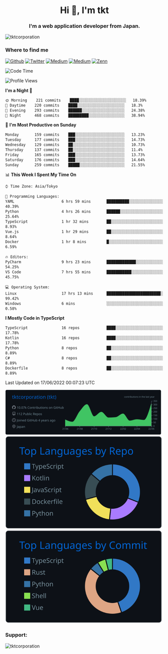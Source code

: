 <h1 align="center">Hi 👋, I'm tkt</h1>
<h3 align="center">I'm a web application developer from Japan.</h3>

<p align="left"> <img src="https://komarev.com/ghpvc/?username=tktcorporation&label=Profile%20views&color=0e75b6&style=flat" alt="tktcorporation" /> </p>

<h3>Where to find me</h3>
<p>
<a href="https://github.com/tktcorporation" target="_blank"><img alt="Github" src="https://img.shields.io/badge/GitHub-%2312100E.svg?&style=for-the-badge&logo=Github&logoColor=white" /></a>
<a href="https://twitter.com/tktcorporation" target="_blank"><img alt="Twitter" src="https://img.shields.io/badge/twitter-%231DA1F2.svg?&style=for-the-badge&logo=twitter&logoColor=white" /></a>
<a href="https://www.linkedin.com/in/tktcorporation" target="_blank"><img alt="Medium" src="https://img.shields.io/badge/linkdin-0a66c2.svg?&style=for-the-badge&logo=linkedin&logoColor=white" /></a>
<a href="https://qiita.com/tktcorporation" target="_blank"><img alt="Medium" src="https://img.shields.io/badge/qiita-55C500.svg?&style=for-the-badge&logo=qiita&logoColor=white" /></a>
<a href="https://zenn.dev/tktcorporation" target="_blank"><img alt="Zenn" src="https://img.shields.io/badge/Zenn-3EA8FF.svg?&style=for-the-badge&logo=Zenn&logoColor=white" /></a>
</p>
  
<!--START_SECTION:waka-->
![Code Time](http://img.shields.io/badge/Code%20Time-0%20secs-blue)

![Profile Views](http://img.shields.io/badge/Profile%20Views-3-blue)

**I'm a Night 🦉** 

```text
🌞 Morning    221 commits    ████░░░░░░░░░░░░░░░░░░░░░   18.39% 
🌆 Daytime    220 commits    ████░░░░░░░░░░░░░░░░░░░░░   18.3% 
🌃 Evening    293 commits    ██████░░░░░░░░░░░░░░░░░░░   24.38% 
🌙 Night      468 commits    █████████░░░░░░░░░░░░░░░░   38.94%

```
📅 **I'm Most Productive on Sunday** 

```text
Monday       159 commits    ███░░░░░░░░░░░░░░░░░░░░░░   13.23% 
Tuesday      177 commits    ███░░░░░░░░░░░░░░░░░░░░░░   14.73% 
Wednesday    129 commits    ██░░░░░░░░░░░░░░░░░░░░░░░   10.73% 
Thursday     137 commits    ██░░░░░░░░░░░░░░░░░░░░░░░   11.4% 
Friday       165 commits    ███░░░░░░░░░░░░░░░░░░░░░░   13.73% 
Saturday     176 commits    ███░░░░░░░░░░░░░░░░░░░░░░   14.64% 
Sunday       259 commits    █████░░░░░░░░░░░░░░░░░░░░   21.55%

```


📊 **This Week I Spent My Time On** 

```text
⌚︎ Time Zone: Asia/Tokyo

💬 Programming Languages: 
YAML                     6 hrs 59 mins       ██████████░░░░░░░░░░░░░░░   40.39% 
Python                   4 hrs 26 mins       ██████░░░░░░░░░░░░░░░░░░░   25.64% 
TypeScript               1 hr 32 mins        ██░░░░░░░░░░░░░░░░░░░░░░░   8.93% 
Vue.js                   1 hr 29 mins        ██░░░░░░░░░░░░░░░░░░░░░░░   8.64% 
Docker                   1 hr 8 mins         █░░░░░░░░░░░░░░░░░░░░░░░░   6.59%

🔥 Editors: 
PyCharm                  9 hrs 23 mins       █████████████░░░░░░░░░░░░   54.25% 
VS Code                  7 hrs 55 mins       ███████████░░░░░░░░░░░░░░   45.75%

💻 Operating System: 
Linux                    17 hrs 13 mins      ████████████████████████░   99.42% 
Windows                  6 mins              ░░░░░░░░░░░░░░░░░░░░░░░░░   0.58%

```

**I Mostly Code in TypeScript** 

```text
TypeScript               16 repos            ████░░░░░░░░░░░░░░░░░░░░░   17.78% 
Kotlin                   16 repos            ████░░░░░░░░░░░░░░░░░░░░░   17.78% 
Python                   8 repos             ██░░░░░░░░░░░░░░░░░░░░░░░   8.89% 
C#                       8 repos             ██░░░░░░░░░░░░░░░░░░░░░░░   8.89% 
Dockerfile               8 repos             ██░░░░░░░░░░░░░░░░░░░░░░░   8.89%

```



 Last Updated on 17/06/2022 00:07:23 UTC
<!--END_SECTION:waka-->

[![](https://raw.githubusercontent.com/tktcorporation/tktcorporation/master/profile-summary-card-output/github_dark/0-profile-details.svg)](https://github.com/vn7n24fzkq/github-profile-summary-cards)
[![](https://raw.githubusercontent.com/tktcorporation/tktcorporation/master/profile-summary-card-output/github_dark/1-repos-per-language.svg)](https://github.com/vn7n24fzkq/github-profile-summary-cards) [![](https://raw.githubusercontent.com/tktcorporation/tktcorporation/master/profile-summary-card-output/github_dark/2-most-commit-language.svg)](https://github.com/vn7n24fzkq/github-profile-summary-cards)

<h3 align="left">Support:</h3>
<p><a href="https://www.buymeacoffee.com/tktcorporation"> <img align="left" src="https://cdn.buymeacoffee.com/buttons/v2/default-yellow.png" height="50" width="210" alt="tktcorporation" /></a></p><br><br>
